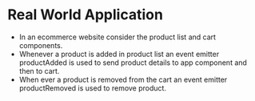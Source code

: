 # Real World Application

- In an ecommerce website consider the product list and cart components.
- Whenever a product is added in product list an event emitter productAdded is used to send product details to app component and then to cart.
- When ever a product is removed from the cart an event emitter productRemoved is used to remove product.


